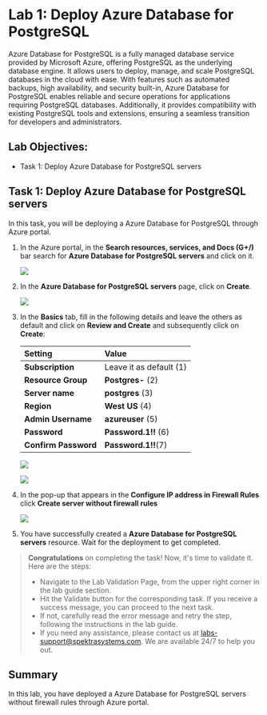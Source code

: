 # Lab 1: Deploy Azure Database for PostgreSQL

 Azure Database for PostgreSQL is a fully managed database service provided by Microsoft Azure, offering PostgreSQL as the underlying database engine. It allows users to deploy, manage, and scale PostgreSQL databases in 
 the cloud with ease. With features such as automated backups, high availability, and security built-in, Azure Database for PostgreSQL enables reliable and secure operations for applications requiring PostgreSQL 
 databases. Additionally, it provides compatibility with existing PostgreSQL tools and extensions, ensuring a seamless transition for developers and administrators.

## Lab Objectives:

- Task 1: Deploy Azure Database for PostgreSQL servers

## Task 1: Deploy Azure Database for PostgreSQL servers

In this task, you will be deploying a Azure Database for PostgreSQL through Azure portal.

1. In the Azure portal, in the **Search resources, services, and Docs (G+/)** bar search for **Azure Database for PostgreSQL servers** and click on it.

    ![](Images/img1.png)

2. In the **Azure Database for PostgreSQL servers** page, click on **Create**.

    ![](Images/img2.png)

3. In the **Basics** tab, fill in the following details and leave the others as default and click on **Review and Create** and subsequently click on **Create**:

     |Setting|Value|
     |:----|:----|
     |**Subscription**|Leave it as default (1)|
     |**Resource Group**| **Postgres-<inject key="DeploymentID" enableCopy="false" />** (2)|
     | **Server name**|**postgres<inject key="DeploymentID" enableCopy="false" />** (3)|
     | **Region**|**West US** (4)|
     |**Admin Username** |**azureuser** (5)|
     |**Password** |**Password.1!!** (6)|
     |**Confirm Password** |**Password.1!!**(7)|
  
     ![](Images/img3.1.png)
  
     ![](Images/img4.png)

5. In the pop-up that appears in the **Configure IP address in Firewall Rules** click **Create server without firewall rules**
   
   ![](Images/img5.png)

6. You have successfully created a **Azure Database for PostgreSQL servers** resource. Wait for the deployment to get completed.

<validation step="f2ae7180-4546-477b-a273-f7533b5cae36" />

   > **Congratulations** on completing the task! Now, it's time to validate it. Here are the steps:
   > - Navigate to the Lab Validation Page, from the upper right corner in the lab guide section.
   > - Hit the Validate button for the corresponding task. If you receive a success message, you can proceed to the next task. 
   > - If not, carefully read the error message and retry the step, following the instructions in the lab guide.
   > - If you need any assistance, please contact us at labs-support@spektrasystems.com. We are available 24/7 to help you out.

## Summary

In this lab, you have deployed a Azure Database for PostgreSQL servers without firewall rules through Azure portal.
   

   
